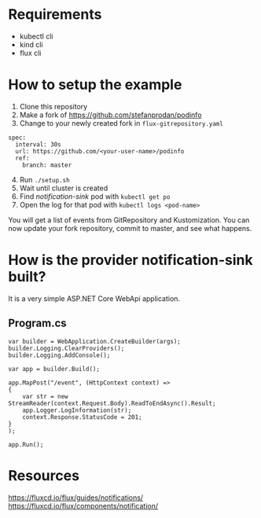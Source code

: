 # Requirements
* kubectl cli
* kind cli
* flux cli

# How to setup the example
1. Clone this repository
2. Make a fork of https://github.com/stefanprodan/podinfo 
3. Change to your newly created fork in `flux-gitrepository.yaml`
```
spec:
  interval: 30s
  url: https://github.com/<your-user-name>/podinfo
  ref:
    branch: master
```
4. Run `./setup.sh`
5. Wait until cluster is created
6. Find *notification-sink* pod with `kubectl get po`
7. Open the log for that pod with `kubectl logs <pod-name>`

You will get a list of events from GitRepository and Kustomization.
You can now update your fork repository, commit to master, and see what happens.

# How is the provider notification-sink built?
It is a very simple ASP.NET Core WebApi application.

## Program.cs
```
var builder = WebApplication.CreateBuilder(args);
builder.Logging.ClearProviders();
builder.Logging.AddConsole();

var app = builder.Build();

app.MapPost("/event", (HttpContext context) =>
{
    var str = new StreamReader(context.Request.Body).ReadToEndAsync().Result;
    app.Logger.LogInformation(str);
    context.Response.StatusCode = 201;
}
);

app.Run();
```

# Resources
https://fluxcd.io/flux/guides/notifications/
https://fluxcd.io/flux/components/notification/
